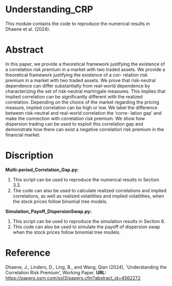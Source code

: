 # Understanding_CRP
This module contains the code to reproduce the numerical results in Dhaene et al. (2024).

# Abstract
In this paper, we provide a theoretical framework justifying the existence of a correlation risk premium in a market with two traded assets. We provide a theoretical framework justifying the existence of a cor- relation risk premium in a market with two traded assets. We prove that risk-neutral dependence can differ substantially from real-world dependence by characterizing the set of risk-neutral martingale measures. This implies that implied correlation can be significantly different with the realized correlation. Depending on the choice of the market regarding the pricing measure, implied correlation can be high or low. We label the difference between risk-neutral and real-world correlation the ‘corre- lation gap’ and make the connection with correlation risk premium. We show how dispersion trading can be used to exploit this correlation gap and demonstrate how there can exist a negative correlation risk premium in the financial market. 

# Discription
**Multi-period_Correlation_Gap.py:**
1. This script can be used to reproduce the numerical results in Section 3.3.
2. The code can also be used to calculate realized correlations and implied correlations, as well as realized volatilities and implied volatilities, when the stock prices follow binomial tree models.

**Simulation_Payoff_DispersionSwap.py:**
1. This script can be used to reproduce the simulation results in Section 6.
2. This code can also be used to simulate the payoff of dispersion swap when the stock prices follow binomial tree models.

# Reference
Dhaene, J., Linders, D., Ling, B., and Wang, Qian (2024), 'Understanding the Correlation Risk Premium', Working Paper. **URL:** https://papers.ssrn.com/sol3/papers.cfm?abstract_id=4562272



